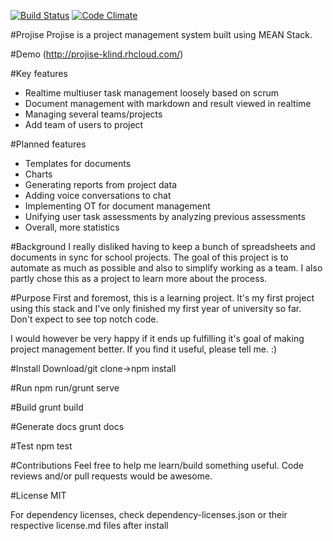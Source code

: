 [![Build Status](https://travis-ci.org/kristofferlind/projise.svg)](https://travis-ci.org/kristofferlind/projise)
[![Code Climate](https://codeclimate.com/github/kristofferlind/projise/badges/gpa.svg)](https://codeclimate.com/github/kristofferlind/projise)

#Projise
Projise is a project management system built using MEAN Stack.

#Demo
(http://projise-klind.rhcloud.com/)

#Key features
* Realtime multiuser task management loosely based on scrum
* Document management with markdown and result viewed in realtime
* Managing several teams/projects
* Add team of users to project

#Planned features
* Templates for documents
* Charts
* Generating reports from project data
* Adding voice conversations to chat
* Implementing OT for document management
* Unifying user task assessments by analyzing previous assessments
* Overall, more statistics

#Background
I really disliked having to keep a bunch of spreadsheets and documents in sync for school projects. The goal of this project is to automate as much as possible and also to simplify working as a team. I also partly chose this as a project to learn more about the process.

#Purpose
First and foremost, this is a learning project. It's my first project using this stack and I've only finished my first year of university so far. Don't expect to see top notch code.

I would however be very happy if it ends up fulfilling it's goal of making project management better. If you find it useful, please tell me. :)

#Install
Download/git clone->npm install

#Run
npm run/grunt serve

#Build
grunt build

#Generate docs
grunt docs

#Test
npm test

#Contributions
Feel free to help me learn/build something useful. Code reviews and/or pull requests would be awesome.

#License
MIT

For dependency licenses, check dependency-licenses.json or their respective license.md files after install
